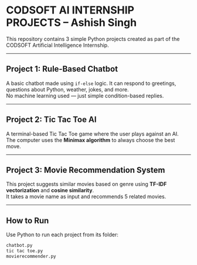 # CODSOFT AI INTERNSHIP PROJECTS – Ashish Singh

This repository contains 3 simple Python projects created as part of the CODSOFT Artificial Intelligence Internship.

---

##  Project 1: Rule-Based Chatbot
A basic chatbot made using `if-else` logic. It can respond to greetings, questions about Python, weather, jokes, and more.  
No machine learning used — just simple condition-based replies.

---

##  Project 2: Tic Tac Toe AI
A terminal-based Tic Tac Toe game where the user plays against an  AI.  
The computer uses the **Minimax algorithm** to always choose the best move.

---

##  Project 3: Movie Recommendation System
This project suggests similar movies based on genre using **TF-IDF vectorization** and **cosine similarity**.  
It takes a movie name as input and recommends 5 related movies.

---

##  How to Run
Use Python to run each project from its folder:
```bash
chatbot.py
tic tac toe.py
movierecommender.py

